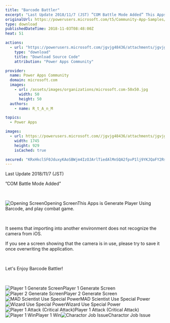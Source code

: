 ```yaml
---
title: "Barcode Battler"
excerpt: "Last Update 2018/11/7 (JST) ”COM Battle Mode Added” This Apps is Generate Player Using Barcode, and play combat game. It seems that importing into"
originalUrl: https://powerusers.microsoft.com/t5/Community-App-Samples/Barcode-Battler/td-p/175776
type: download
publishedDateTime: 2018-11-03T08:48:00Z
heat: 51

actions:
  - url: "https://powerusers.microsoft.com/jgvjg48436/attachments/jgvjg48436/AppFeedbackGallery/36/3/Barcode%20Battler.msapp"
    type: "download"
    title: "Download Source Code"
    attribution: "Power Apps Community"

provider:
  name: Power Apps Community
  domain: microsoft.com
  images:
    - url: /assets/images/organizations/microsoft.com-50x50.jpg
      width: 50
      height: 50
  authors:
    - name: R_t_A_n_M

topics:
  - Power Apps

images:
  - url: https://powerusers.microsoft.com//jgvjg48436/attachments/jgvjg48436/AppFeedbackGallery/36/1/BarcodeBattler_Opening.png
    width: 1745
    height: 929
    isCached: true

secured: "KRxHkclSF0JduxyKAoSBWjm4IzOJArlTiedAlMnSQA2fpvP1lj9YKJQaFY2RsJUZP0HNxolK7oEis6gyr6GdidoSJ2oSDlgjKrMFFU16yrCu09+HL4Pufl51mWiWCTwxRNbYdfW2Mlv4bUImsQ05EGeYJzCBVYlnD1Z07Nt9U5dl+kSSUfbU1p92UY+Hljnb9GzsnxUV7aGz2cW90VOaxBvukoE+JZQ2QbCn/sh7x2n8whzs+/kOzixX6uKMzzeAf5gkX+sEQoQlT02393qfrCg/KxXGejBo2+0vNdcmuivnStE7rXdbsY6cDulSMGU7Lw9cD7mpD4G+rxzPceJnN1hXWHxNdA5NFHDbOh7i2PkVYnxYDCK11054n06ZRrIm53XqlmsD7us3oMFyFWVs5tFSgHEB99E+78bFRILD77oL0xg1wh4N0P9WA9uAqhv4;WDBCrPIg/lS7XIOQ0l6uKw=="
---
```

<p>Last Update 2018/11/7 (JST)</p><p>”COM Battle Mode Added”&nbsp;</p><p>&nbsp;</p><p><span class="lia-inline-image-display-wrapper lia-image-align-left" image-alt="Opening Screen" style="width: 400px;"><img src="https://powerusers.microsoft.com/t5/image/serverpage/image-id/41005i4ED2CE3DE52DF4A0/image-size/medium?v=1.0&amp;px=400" title="BarcodeBattler_Opening.png" alt="Opening Screen" li-image-url="https://powerusers.microsoft.com/t5/image/serverpage/image-id/41005i4ED2CE3DE52DF4A0?v=1.0" li-image-display-id="'41005i4ED2CE3DE52DF4A0'" li-message-uid="'175776'" li-messages-message-image="true" li-bindable="" class="lia-media-image" tabindex="0" li-bypass-lightbox-when-linked="true" li-use-hover-links="false"><span class="lia-inline-image-caption" onclick="event.preventDefault();">Opening Screen</span></span>This Apps is&nbsp;<span>Generate Player Using Barcode, and play combat game.</span></p><p>&nbsp;</p><p><span>It seems that importing into another environment does not recognize the camera from iOS.</span></p><p><span>If you see a screen showing that the camera is in use, please try to save it once overwriting the application.</span></p><p>&nbsp;</p><p><font>Let's Enjoy Barcode Battler!</font></p><p>&nbsp;</p><p><span><span class="lia-inline-image-display-wrapper lia-image-align-left" image-alt="Player 1  Generate Screen" style="width: 400px;"><img src="https://powerusers.microsoft.com/t5/image/serverpage/image-id/41007i781F7EC6DF9696B5/image-size/medium?v=1.0&amp;px=400" title="IMG_2281.jpg" alt="Player 1  Generate Screen" li-image-url="https://powerusers.microsoft.com/t5/image/serverpage/image-id/41007i781F7EC6DF9696B5?v=1.0" li-image-display-id="'41007i781F7EC6DF9696B5'" li-message-uid="'175776'" li-messages-message-image="true" li-bindable="" class="lia-media-image" tabindex="0" li-bypass-lightbox-when-linked="true" li-use-hover-links="false"><span class="lia-inline-image-caption" onclick="event.preventDefault();">Player 1  Generate Screen</span></span><span class="lia-inline-image-display-wrapper lia-image-align-left" image-alt="Player 2 Generate Screen" style="width: 400px;"><img src="https://powerusers.microsoft.com/t5/image/serverpage/image-id/41008i4ED715C19BD67E04/image-size/medium?v=1.0&amp;px=400" title="IMG_2282.jpg" alt="Player 2 Generate Screen" li-image-url="https://powerusers.microsoft.com/t5/image/serverpage/image-id/41008i4ED715C19BD67E04?v=1.0" li-image-display-id="'41008i4ED715C19BD67E04'" li-message-uid="'175776'" li-messages-message-image="true" li-bindable="" class="lia-media-image" tabindex="0" li-bypass-lightbox-when-linked="true" li-use-hover-links="false"><span class="lia-inline-image-caption" onclick="event.preventDefault();">Player 2 Generate Screen</span></span><span class="lia-inline-image-display-wrapper lia-image-align-left" image-alt="MAD Scientist Use Special Power" style="width: 400px;"><img src="https://powerusers.microsoft.com/t5/image/serverpage/image-id/41009iC183D39DF10B94E0/image-size/medium?v=1.0&amp;px=400" title="IMG_2283.jpg" alt="MAD Scientist Use Special Power" li-image-url="https://powerusers.microsoft.com/t5/image/serverpage/image-id/41009iC183D39DF10B94E0?v=1.0" li-image-display-id="'41009iC183D39DF10B94E0'" li-message-uid="'175776'" li-messages-message-image="true" li-bindable="" class="lia-media-image" tabindex="0" li-bypass-lightbox-when-linked="true" li-use-hover-links="false"><span class="lia-inline-image-caption" onclick="event.preventDefault();">MAD Scientist Use Special Power</span></span><span class="lia-inline-image-display-wrapper lia-image-align-left" image-alt="Wizard Use Special Power" style="width: 400px;"><img src="https://powerusers.microsoft.com/t5/image/serverpage/image-id/41010i43CA04223695DB21/image-size/medium?v=1.0&amp;px=400" title="IMG_2284.jpg" alt="Wizard Use Special Power" li-image-url="https://powerusers.microsoft.com/t5/image/serverpage/image-id/41010i43CA04223695DB21?v=1.0" li-image-display-id="'41010i43CA04223695DB21'" li-message-uid="'175776'" li-messages-message-image="true" li-bindable="" class="lia-media-image" tabindex="0" li-bypass-lightbox-when-linked="true" li-use-hover-links="false"><span class="lia-inline-image-caption" onclick="event.preventDefault();">Wizard Use Special Power</span></span><span class="lia-inline-image-display-wrapper lia-image-align-left" image-alt="Player 1 Attack (Critical Attack)" style="width: 400px;"><img src="https://powerusers.microsoft.com/t5/image/serverpage/image-id/41011i762CBEB1CA2250BA/image-size/medium?v=1.0&amp;px=400" title="IMG_2285.jpg" alt="Player 1 Attack (Critical Attack)" li-image-url="https://powerusers.microsoft.com/t5/image/serverpage/image-id/41011i762CBEB1CA2250BA?v=1.0" li-image-display-id="'41011i762CBEB1CA2250BA'" li-message-uid="'175776'" li-messages-message-image="true" li-bindable="" class="lia-media-image" tabindex="0" li-bypass-lightbox-when-linked="true" li-use-hover-links="false"><span class="lia-inline-image-caption" onclick="event.preventDefault();">Player 1 Attack (Critical Attack)</span></span><span class="lia-inline-image-display-wrapper lia-image-align-left" image-alt="Player 1 Win" style="width: 400px;"><img src="https://powerusers.microsoft.com/t5/image/serverpage/image-id/41012iFBDF3A49E2047005/image-size/medium?v=1.0&amp;px=400" title="IMG_2286.jpg" alt="Player 1 Win" li-image-url="https://powerusers.microsoft.com/t5/image/serverpage/image-id/41012iFBDF3A49E2047005?v=1.0" li-image-display-id="'41012iFBDF3A49E2047005'" li-message-uid="'175776'" li-messages-message-image="true" li-bindable="" class="lia-media-image" tabindex="0" li-bypass-lightbox-when-linked="true" li-use-hover-links="false"><span class="lia-inline-image-caption" onclick="event.preventDefault();">Player 1 Win</span></span><span class="lia-inline-image-display-wrapper lia-image-align-left" image-alt="Charactor Job Issue" style="width: 400px;"><img src="https://powerusers.microsoft.com/t5/image/serverpage/image-id/41013i506C946C7AABB481/image-size/medium?v=1.0&amp;px=400" title="Character.png" alt="Charactor Job Issue" li-image-url="https://powerusers.microsoft.com/t5/image/serverpage/image-id/41013i506C946C7AABB481?v=1.0" li-image-display-id="'41013i506C946C7AABB481'" li-message-uid="'175776'" li-messages-message-image="true" li-bindable="" class="lia-media-image" tabindex="0" li-bypass-lightbox-when-linked="true" li-use-hover-links="false"><span class="lia-inline-image-caption" onclick="event.preventDefault();">Charactor Job Issue</span></span></span></p><p>&nbsp;</p><p><span>&nbsp;</span></p>

